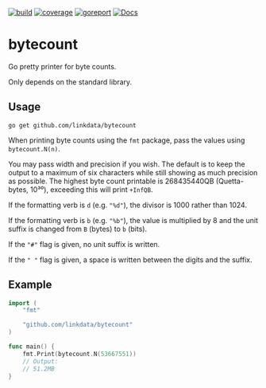 [![build](https://github.com/linkdata/bytecount/actions/workflows/go.yml/badge.svg)](https://github.com/linkdata/bytecount/actions/workflows/go.yml)
[![coverage](https://coveralls.io/repos/github/linkdata/bytecount/badge.svg?branch=main)](https://coveralls.io/github/linkdata/bytecount?branch=main)
[![goreport](https://goreportcard.com/badge/github.com/linkdata/bytecount)](https://goreportcard.com/report/github.com/linkdata/bytecount)
[![Docs](https://godoc.org/github.com/linkdata/bytecount?status.svg)](https://godoc.org/github.com/linkdata/bytecount)

# bytecount

Go pretty printer for byte counts.

Only depends on the standard library.

## Usage

`go get github.com/linkdata/bytecount`

When printing byte counts using the `fmt` package, pass the values using `bytecount.N(n)`.

You may pass width and precision if you wish. The default is to keep the output to
a maximum of six characters while still showing as much precision as possible.
The highest byte count printable is 268435440QB (Quetta-bytes, 10&#x00B3;&#x2070;),
exceeding this will print `+InfQB`.

If the formatting verb is `d` (e.g. `"%d"`), the divisor is 1000 rather than 1024.

If the formatting verb is `b` (e.g. `"%b"`), the value is multiplied by 8 and the
unit suffix is changed from `B` (bytes) to `b` (bits).

If the `"#"` flag is given, no unit suffix is written.

If the `" "` flag is given, a space is written between the digits and the suffix.

## Example

```go
import (
	"fmt"

	"github.com/linkdata/bytecount"
)

func main() {
	fmt.Print(bytecount.N(53667551))
	// Output:
	// 51.2MB
}
```
